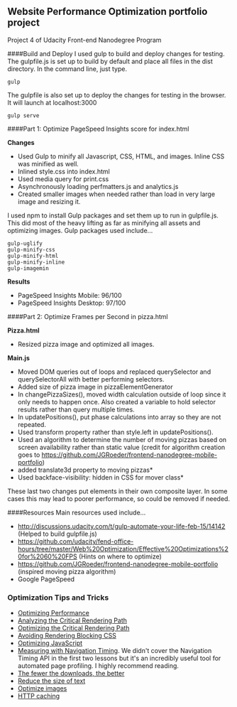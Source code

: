 ## Website Performance Optimization portfolio project

Project 4 of Udacity Front-end Nanodegree Program

####Build and Deploy
I used gulp to build and deploy changes for testing.  The gulpfile.js is set up to build by default and place all files in the dist directory.  In the command line, just type.
```
gulp
```

The gulpfile is also set up to deploy the changes for testing in the browser.  It will launch at localhost:3000
```
gulp serve
```

####Part 1: Optimize PageSpeed Insights score for index.html

**Changes**
* Used Gulp to minify all Javascript, CSS, HTML, and images.  Inline CSS was minified as well.
* Inlined style.css into index.html
* Used media query for print.css
* Asynchronously loading perfmatters.js and analytics.js
* Created smaller images when needed rather than load in very large image and resizing it.

I used npm to install Gulp packages and set them up to run in gulpfile.js.  This did most of the heavy lifting as far as minifying all assets and optimizing images. Gulp packages used include...
```
gulp-uglify
gulp-minify-css
gulp-minify-html
gulp-minify-inline
gulp-imagemin
```

**Results**
* PageSpeed Insights Mobile: 96/100
* PageSpeed Insights Desktop: 97/100

####Part 2: Optimize Frames per Second in pizza.html

**Pizza.html**
* Resized pizza image and optimized all images.

**Main.js**
* Moved DOM queries out of loops and replaced querySelector and querySelectorAll with better performing selectors.
* Added size of pizza image in pizzaElementGenerator
* In changePizzaSizes(), moved width calculation outside of loop since it only needs to happen once.  Also created a variable to hold selector results rather than query multiple times.
* In updatePositions(), put phase calculations into array so they are not repeated.
* Used transform property rather than style.left in updatePositions().
* Used an algorithm to determine the number of moving pizzas based on screen availability rather than static value (credit for algorithm creation goes to https://github.com/JGRoeder/frontend-nanodegree-mobile-portfolio)
* added translate3d property to moving pizzas*
* Used backface-visibility: hidden in CSS for mover class*

These last two changes put elements in their own composite layer.  In some cases this may lead to poorer performance, so could be removed if needed.

####Resources
Main resources used include...
* http://discussions.udacity.com/t/gulp-automate-your-life-feb-15/14142 (Helped to build gulpfile.js)
* https://github.com/udacity/fend-office-hours/tree/master/Web%20Optimization/Effective%20Optimizations%20for%2060%20FPS (Hints on where to optimize)
* https://github.com/JGRoeder/frontend-nanodegree-mobile-portfolio (inspired moving pizza algorithm)
* Google PageSpeed

### Optimization Tips and Tricks
* [Optimizing Performance](https://developers.google.com/web/fundamentals/performance/ "web performance")
* [Analyzing the Critical Rendering Path](https://developers.google.com/web/fundamentals/performance/critical-rendering-path/analyzing-crp.html "analyzing crp")
* [Optimizing the Critical Rendering Path](https://developers.google.com/web/fundamentals/performance/critical-rendering-path/optimizing-critical-rendering-path.html "optimize the crp!")
* [Avoiding Rendering Blocking CSS](https://developers.google.com/web/fundamentals/performance/critical-rendering-path/render-blocking-css.html "render blocking css")
* [Optimizing JavaScript](https://developers.google.com/web/fundamentals/performance/critical-rendering-path/adding-interactivity-with-javascript.html "javascript")
* [Measuring with Navigation Timing](https://developers.google.com/web/fundamentals/performance/critical-rendering-path/measure-crp.html "nav timing api"). We didn't cover the Navigation Timing API in the first two lessons but it's an incredibly useful tool for automated page profiling. I highly recommend reading.
* <a href="https://developers.google.com/web/fundamentals/performance/optimizing-content-efficiency/eliminate-downloads.html">The fewer the downloads, the better</a>
* <a href="https://developers.google.com/web/fundamentals/performance/optimizing-content-efficiency/optimize-encoding-and-transfer.html">Reduce the size of text</a>
* <a href="https://developers.google.com/web/fundamentals/performance/optimizing-content-efficiency/image-optimization.html">Optimize images</a>
* <a href="https://developers.google.com/web/fundamentals/performance/optimizing-content-efficiency/http-caching.html">HTTP caching</a>
